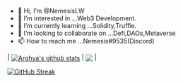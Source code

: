 - 👋 Hi, I’m @NemesisLW
- 👀 I’m interested in ...Web3 Development.
- 🌱 I’m currently learning ...Solidity,Truffle. 
- 💞️ I’m looking to collaborate on ...Defi,DAOs,Metaverse
- 📫 How to reach me ...Nemesis#9535(Discord)

<!---
NemesisLW/NemesisLW is a ✨ special ✨ repository because its `README.md` (this file) appears on your GitHub profile.
You can click the Preview link to take a look at your changes.
--->

| <a href="https://github.com/anuraghazra/github-readme-stats"><img align="center" src="https://github-readme-stats.vercel.app/api?username=NemesisLW&count_private=true&show_icons=true&theme=dracula&include_all_commits=true&hide_border=true" alt="Arghya's github stats" /></a> | <a href="https://github.com/anuraghazra/github-readme-stats"><img align="center" src="https://github-readme-stats.vercel.app/api/top-langs/?username=NemesisLW&layout=compact&hide=css,scss&theme=darcula&hide_border=true" /></a> |


[![GitHub Streak](https://streak-stats.demolab.com/?user=NemesisLW&theme=darcula)](https://git.io/streak-stats)
